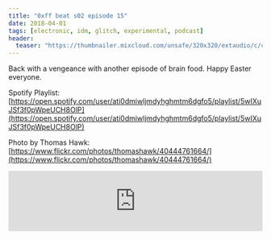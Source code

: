 ```yaml
---
title: "0xff beat s02 episode 15"
date: 2018-04-01
tags: [electronic, idm, glitch, experimental, podcast]
header:
  teaser: "https://thumbnailer.mixcloud.com/unsafe/320x320/extaudio/c/c/4/9/405a-08c5-4633-bb29-0d24bcd75940"
---
```


Back with a vengeance with another episode of brain food. Happy Easter everyone.

Spotify Playlist: [https://open.spotify.com/user/ati0dmiwljmdyhghmtm6dgfo5/playlist/5wIXuJSf3f0pWpeUCH8OlP](https://open.spotify.com/user/ati0dmiwljmdyhghmtm6dgfo5/playlist/5wIXuJSf3f0pWpeUCH8OlP)

Photo by Thomas Hawk: [https://www.flickr.com/photos/thomashawk/40444761664/](https://www.flickr.com/photos/thomashawk/40444761664/)

<iframe width="100%" height="120" src="https://www.mixcloud.com/widget/iframe/?hide_cover=1&light=1&feed=%2F0xff-beat%2F0xff-beat-s02-episode-15%2F" frameborder="0" ></iframe>

